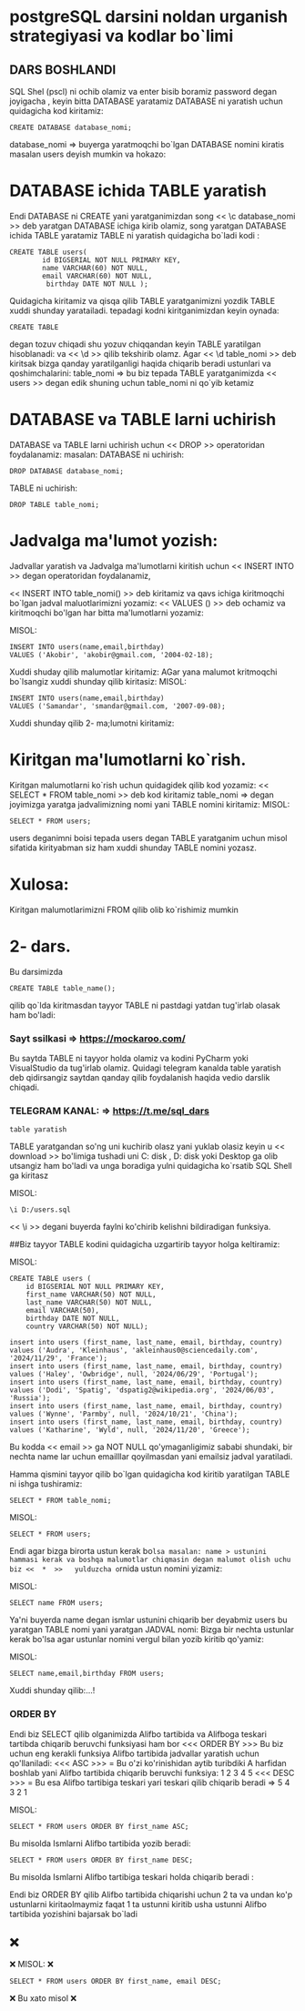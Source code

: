 # postgreSQL darsini noldan urganish strategiyasi va kodlar bo`limi
## DARS BOSHLANDI

SQL Shel (pscl) ni ochib olamiz va enter bisib boramiz password degan joyigacha ,
keyin bitta DATABASE yaratamiz DATABASE ni yaratish uchun quidagicha kod kiritamiz:

```
CREATE DATABASE database_nomi;
```

database_nomi => buyerga yaratmoqchi bo`lgan DATABASE nomini kiratis masalan users deyish mumkin va hokazo:

# DATABASE ichida TABLE yaratish

Endi DATABASE  ni CREATE yani yaratganimizdan song << \c database_nomi >> deb yaratgan DATABASE ichiga kirib olamiz,
song yaratgan DATABASE ichida TABLE yaratamiz TABLE ni yaratish quidagicha bo`ladi kodi :

```
CREATE TABLE users(
        id BIGSERIAL NOT NULL PRIMARY KEY,
        name VARCHAR(60) NOT NULL,
        email VARCHAR(60) NOT NULL,
         birthday DATE NOT NULL );

```

Quidagicha kiritamiz va qisqa qilib TABLE yaratganimizni yozdik TABLE xuddi shunday yaratailadi.
tepadagi kodni kiritganimizdan keyin oynada:

```
CREATE TABLE
```

degan tozuv chiqadi shu yozuv chiqqandan keyin TABLE yaratilgan hisoblanadi:
va << \d >> qilib tekshirib olamz.
Agar << \d table_nomi  >> deb kiritsak bizga qanday yaratilganligi haqida chiqarib beradi ustunlari va qoshimchalarini:
table_nomi => bu biz tepada TABLE yaratganimizda << users >> degan edik shuning uchun table_nomi ni qo`yib ketamiz

# DATABASE va TABLE larni uchirish

DATABASE va TABLE larni uchirish uchun << DROP >> operatoridan foydalanamiz:
masalan:
DATABASE ni uchirish:

```
DROP DATABASE database_nomi;
```

TABLE ni uchirish:

```
DROP TABLE table_nomi;
```

# Jadvalga ma'lumot yozish:

Jadvallar yaratish va Jadvalga ma'lumotlarni kiritish uchun << INSERT INTO >> degan operatoridan foydalanamiz,

<< INSERT INTO table_nomi()  >>  deb kiritamiz va qavs ichiga kiritmoqchi bo`lgan jadval maluotlarimizni yozamiz:
<< VALUES () >> deb ochamiz va kiritmoqchi bo'lgan har bitta ma'lumotlarni yozamiz:

MISOL:

```
INSERT INTO users(name,email,birthday)
VALUES ('Akobir', 'akobir@gmail.com, '2004-02-18);
```

Xuddi shuday qilib malumotlar kiritamiz:
AGar yana malumot kritmoqchi bo`lsangiz xuddi shunday qilib kiritasiz:
MISOL:

```
INSERT INTO users(name,email,birthday)
VALUES ('Samandar', 'smandar@gmail.com, '2007-09-08);
```

Xuddi shunday qilib 2- ma;lumotni kiritamiz:

# Kiritgan ma'lumotlarni ko`rish.

Kiritgan malumotlarni ko`rish uchun quidagidek qilib kod yozamiz:
<< SELECT * FROM table_nomi >> deb kod kiritamiz table_nomi => degan joyimizga yaratga jadvalimizning nomi yani 
TABLE nomini kiritamiz:
MISOL:

```
SELECT * FROM users;
```

users deganimni boisi tepada users degan TABLE yaratganim uchun misol sifatida kirityabman siz ham xuddi shunday TABLE nomini yozasz.

# Xulosa:

Kiritgan malumotlarimizni FROM qilib olib ko`rishimiz mumkin


# 2- dars.

Bu darsimizda 
```commandline
CREATE TABLE table_name();
```

qilib qo`lda kiritmasdan tayyor TABLE ni pastdagi yatdan tug'irlab olasak ham bo'ladi:

### Sayt ssilkasi => https://mockaroo.com/

Bu saytda TABLE ni tayyor holda olamiz va kodini PyCharm yoki VisualStudio da tug'irlab olamiz.
Quidagi telegram kanalda table yaratish deb qidirsangiz saytdan qanday qilib foydalanish haqida vedio darslik chiqadi.

### TELEGRAM KANAL: => https://t.me/sql_dars

```commandline
table yaratish
```
TABLE yaratgandan so'ng uni kuchirib olasz yani yuklab olasiz keyin u << download >>  bo'limiga tushadi
uni C: disk , D: disk yoki Desktop ga olib utsangiz ham bo'ladi va unga boradiga yulni quidagicha ko`rsatib SQL Shell ga kiritasz

MISOL:

```commandline
\i D:/users.sql
```

<< \i >> degani buyerda faylni ko'chirib kelishni bildiradigan funksiya.

##Biz tayyor TABLE kodini quidagicha uzgartirib tayyor holga keltiramiz:

MISOL:

```commandline
CREATE TABLE users (
    id BIGSERIAL NOT NULL PRIMARY KEY,
	first_name VARCHAR(50) NOT NULL,
	last_name VARCHAR(50) NOT NULL,
	email VARCHAR(50),
	birthday DATE NOT NULL,
	country VARCHAR(50) NOT NULL);

insert into users (first_name, last_name, email, birthday, country)
values ('Audra', 'Kleinhaus', 'akleinhaus0@sciencedaily.com', '2024/11/29', 'France');
insert into users (first_name, last_name, email, birthday, country)
values ('Haley', 'Owbridge', null, '2024/06/29', 'Portugal');
insert into users (first_name, last_name, email, birthday, country)
values ('Dodi', 'Spatig', 'dspatig2@wikipedia.org', '2024/06/03', 'Russia');
insert into users (first_name, last_name, email, birthday, country)
values ('Wynne', 'Parmby', null, '2024/10/21', 'China');
insert into users (first_name, last_name, email, birthday, country)
values ('Katharine', 'Wyld', null, '2024/11/20', 'Greece');
```

Bu kodda << email >> ga NOT NULL qo'ymaganligimiz sababi shundaki, bir nechta name lar uchun
emailllar qoyilmasdan yani emailsiz jadval yaratiladi.

Hamma qismini tayyor qilib bo`lgan quidagicha kod kiritib yaratilgan TABLE ni ishga tushiramiz:

```commandline
SELECT * FROM table_nomi;
```


MISOL:

```commandline
SELECT * FROM users;
```
Endi agar bizga birorta ustun kerak bo`lsa masalan: name > ustunini hammasi kerak va boshqa malumotlar chiqmasin degan malumot olish uchu
biz <<  *  >>   yulduzcha o`rnida ustun nomini yizamiz:

MISOL:

```commandline
SELECT name FROM users;
```

Ya'ni buyerda name degan ismlar ustunini chiqarib ber deyabmiz users bu yaratgan TABLE nomi yani yaratgan JADVAL nomi:
Bizga bir nechta ustunlar kerak bo'lsa agar ustunlar nomini vergul bilan yozib kiritib qo'yamiz:

MISOL:

```commandline
SELECT name,email,birthday FROM users;
```

Xuddi shunday qilib:...!

### ORDER BY

Endi biz SELECT qilib olganimizda Alifbo tartibida va Alifboga teskari tartibda chiqarib beruvchi funksiyasi ham bor 
<<< ORDER BY >>>  Bu biz uchun eng kerakli funksiya Alifbo tartibida jadvallar yaratish uchun qo'llaniladi:
<<<  ASC  >>>  = Bu o'zi ko'rinishidan aytib turibdiki A harfidan boshlab yani Alifbo tartibida chiqarib beruvchi funksiya: 1 2 3 4 5
<<<  DESC  >>>  = Bu esa Alifbo tartibiga teskari yari teskari qilib chiqarib beradi => 5 4 3 2 1

MISOL:

```commandline
SELECT * FROM users ORDER BY first_name ASC;
```

Bu misolda Ismlarni Alifbo tartibida yozib beradi:


```commandline
SELECT * FROM users ORDER BY first_name DESC;
```

Bu misolda Ismlarni Alifbo tartibiga teskari holda chiqarib beradi :


Endi biz ORDER BY qilib Alifbo tartibida chiqarishi uchun 2 ta va undan ko'p ustunlarni kiritaolmaymiz
faqat 1 ta ustunni kiritib usha ustunni Alifbo tartibida yozishini bajarsak bo`ladi 

## ❌
 ❌ MISOL: ❌

```commandline
SELECT * FROM users ORDER BY first_name, email DESC;
```
❌ Bu xato misol ❌


 







